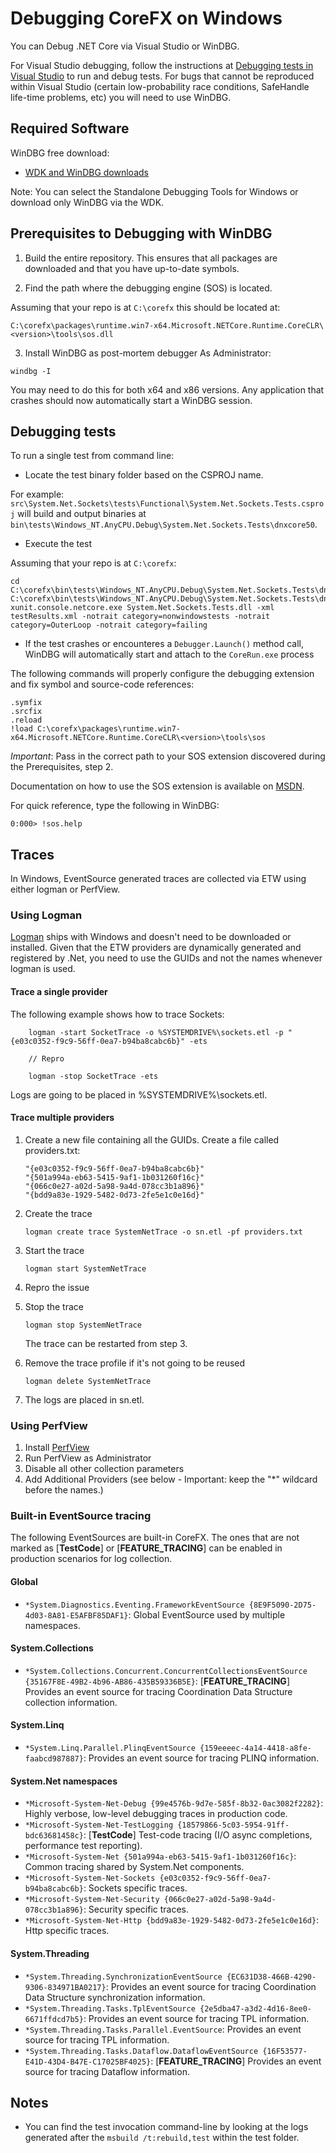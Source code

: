 Debugging CoreFX on Windows
==========================

You can Debug .NET Core via Visual Studio or WinDBG.

For Visual Studio debugging, follow the instructions at [Debugging tests in Visual Studio](https://github.com/dotnet/corefx/blob/master/Documentation/building/windows-instructions.md) to run and debug tests.
For bugs that cannot be reproduced within Visual Studio (certain low-probability race conditions, SafeHandle life-time problems, etc) you will need to use WinDBG.

## Required Software

WinDBG free download:

* [WDK and WinDBG downloads](https://msdn.microsoft.com/en-us/windows/hardware/hh852365.aspx)

Note: You can select the Standalone Debugging Tools for Windows or download only WinDBG via the WDK.

## Prerequisites to Debugging with WinDBG

1. Build the entire repository. This ensures that all packages are downloaded and that you have up-to-date symbols.

2. Find the path where the debugging engine (SOS) is located.

Assuming that your repo is at `C:\corefx` this should be located at:

```
C:\corefx\packages\runtime.win7-x64.Microsoft.NETCore.Runtime.CoreCLR\<version>\tools\sos.dll   
```

3. Install WinDBG as post-mortem debugger
As Administrator:

```
windbg -I
```

You may need to do this for both x64 and x86 versions. 
Any application that crashes should now automatically start a WinDBG session.

## Debugging tests
To run a single test from command line:

* Locate the test binary folder based on the CSPROJ name. 

For example: `src\System.Net.Sockets\tests\Functional\System.Net.Sockets.Tests.csproj` will build and output binaries at  `bin\tests\Windows_NT.AnyCPU.Debug\System.Net.Sockets.Tests\dnxcore50`.
 
* Execute the test

Assuming that your repo is at `C:\corefx`:

```
cd C:\corefx\bin\tests\Windows_NT.AnyCPU.Debug\System.Net.Sockets.Tests\dnxcore50
C:\corefx\bin\tests\Windows_NT.AnyCPU.Debug\System.Net.Sockets.Tests\dnxcore50\CoreRun.exe xunit.console.netcore.exe System.Net.Sockets.Tests.dll -xml testResults.xml -notrait category=nonwindowstests -notrait category=OuterLoop -notrait category=failing
```

* If the test crashes or encounteres a `Debugger.Launch()` method call, WinDBG will automatically start and attach to the `CoreRun.exe` process 

The following commands will properly configure the debugging extension and fix symbol and source-code references:

```
.symfix
.srcfix
.reload
!load C:\corefx\packages\runtime.win7-x64.Microsoft.NETCore.Runtime.CoreCLR\<version>\tools\sos
```

_Important_: Pass in the correct path to your SOS extension discovered during the Prerequisites, step 2.

Documentation on how to use the SOS extension is available on [MSDN](https://msdn.microsoft.com/en-us/library/bb190764\(v=vs.110\).aspx).

For quick reference, type the following in WinDBG:

```
0:000> !sos.help
```

## Traces

In Windows, EventSource generated traces are collected via ETW using either logman or PerfView.

### Using Logman
[Logman](https://technet.microsoft.com/en-us/library/bb490956.aspx) ships with Windows and doesn't need to be downloaded or installed.
Given that the ETW providers are dynamically generated and registered by .Net, you need to use the GUIDs and not the names whenever logman is used.

#### Trace a single provider

The following example shows how to trace Sockets:

```
    logman -start SocketTrace -o %SYSTEMDRIVE%\sockets.etl -p "{e03c0352-f9c9-56ff-0ea7-b94ba8cabc6b}" -ets

    // Repro

    logman -stop SocketTrace -ets
```

Logs are going to be placed in %SYSTEMDRIVE%\sockets.etl.

#### Trace multiple providers

1. Create a new file containing all the GUIDs. Create a file called providers.txt:

    ```
    "{e03c0352-f9c9-56ff-0ea7-b94ba8cabc6b}"
    "{501a994a-eb63-5415-9af1-1b031260f16c}"
    "{066c0e27-a02d-5a98-9a4d-078cc3b1a896}"
    "{bdd9a83e-1929-5482-0d73-2fe5e1c0e16d}"
    ```

2. Create the trace

    ```
    logman create trace SystemNetTrace -o sn.etl -pf providers.txt
    ```

3. Start the trace

    ```
    logman start SystemNetTrace
    ```

4. Repro the issue
5. Stop the trace

    ```
    logman stop SystemNetTrace
    ```

   The trace can be restarted from step 3.

6. Remove the trace profile if it's not going to be reused
    ```
    logman delete SystemNetTrace
    ```

7. The logs are placed in sn.etl.

### Using PerfView

1. Install [PerfView](http://www.microsoft.com/en-us/download/details.aspx?id=28567)
2. Run PerfView as Administrator
3. Disable all other collection parameters
4. Add Additional Providers (see below - Important: keep the "*" wildcard before the names.)

### Built-in EventSource tracing

The following EventSources are built-in CoreFX. The ones that are not marked as [__TestCode__] or [__FEATURE_TRACING__] can be enabled in production scenarios for log collection. 

#### Global
* `*System.Diagnostics.Eventing.FrameworkEventSource {8E9F5090-2D75-4d03-8A81-E5AFBF85DAF1}`: Global EventSource used by multiple namespaces.

#### System.Collections
* `*System.Collections.Concurrent.ConcurrentCollectionsEventSource {35167F8E-49B2-4b96-AB86-435B59336B5E}`: [__FEATURE_TRACING__] Provides an event source for tracing Coordination Data Structure collection information.

#### System.Linq
* `*System.Linq.Parallel.PlinqEventSource {159eeeec-4a14-4418-a8fe-faabcd987887}`: Provides an event source for tracing PLINQ information.

#### System.Net namespaces

* `*Microsoft-System-Net-Debug {99e4576b-9d7e-585f-8b32-0ac3082f2282}`:  Highly verbose, low-level debugging traces in production code.
* `*Microsoft-System-Net-TestLogging {18579866-5c03-5954-91ff-bdc63681458c}`: [__TestCode__] Test-code tracing (I/O async completions, performance test reporting).
* `*Microsoft-System-Net {501a994a-eb63-5415-9af1-1b031260f16c}`: Common tracing shared by System.Net components.
* `*Microsoft-System-Net-Sockets {e03c0352-f9c9-56ff-0ea7-b94ba8cabc6b}`: Sockets specific traces.
* `*Microsoft-System-Net-Security {066c0e27-a02d-5a98-9a4d-078cc3b1a896}`: Security specific traces.
* `*Microsoft-System-Net-Http {bdd9a83e-1929-5482-0d73-2fe5e1c0e16d}`: Http specific traces.

#### System.Threading
* `*System.Threading.SynchronizationEventSource {EC631D38-466B-4290-9306-834971BA0217}`: Provides an event source for tracing Coordination Data Structure synchronization information.
* `*System.Threading.Tasks.TplEventSource {2e5dba47-a3d2-4d16-8ee0-6671ffdcd7b5}`: Provides an event source for tracing TPL information.
* `*System.Threading.Tasks.Parallel.EventSource`: Provides an event source for tracing TPL information.
* `*System.Threading.Tasks.Dataflow.DataflowEventSource {16F53577-E41D-43D4-B47E-C17025BF4025}`: [__FEATURE_TRACING__] Provides an event source for tracing Dataflow information.

## Notes 
* You can find the test invocation command-line by looking at the logs generated after the `msbuild /t:rebuild,test` within the test folder.
